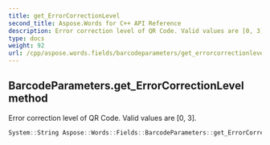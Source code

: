 ```yaml
---
title: get_ErrorCorrectionLevel
second_title: Aspose.Words for C++ API Reference
description: Error correction level of QR Code. Valid values are [0, 3].
type: docs
weight: 92
url: /cpp/aspose.words.fields/barcodeparameters/get_errorcorrectionlevel/
---
```

## BarcodeParameters.get_ErrorCorrectionLevel method


Error correction level of QR Code. Valid values are [0, 3].

```cpp
System::String Aspose::Words::Fields::BarcodeParameters::get_ErrorCorrectionLevel() const
```

